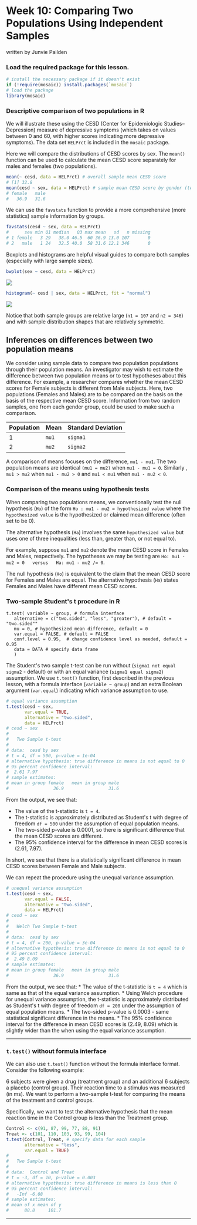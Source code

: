 Week 10: Comparing Two Populations Using Independent Samples
================
written by Junvie Pailden

### Load the required package for this lesson.

``` r
# install the necessary package if it doesn't exist
if (!require(mosaic)) install.packages(`mosaic`)
# load the package
library(mosaic)
```

### Descriptive comparison of two populations in R

We will illustrate these using the CESD (Center for Epidemiologic Studies–Depression) measure of depressive symptoms (which takes on values between 0 and 60, with higher scores indicating more depressive symptoms). The data set `HELPrct` is included in the `mosaic` package.

Here we will compare the distributions of CESD scores by sex. The `mean()` function can be used to calculate the mean CESD score separately for males and females (two populations).

``` r
mean(~ cesd, data = HELPrct) # overall sample mean CESD score
# [1] 32.8
mean(cesd ~ sex, data = HELPrct) # sample mean CESD score by gender (two populations)
# female   male 
#   36.9   31.6
```

We can use the `favstats` function to provide a more comprehensive (more statistics) sample information by groups.

``` r
favstats(cesd ~ sex, data = HELPrct)
#      sex min Q1 median   Q3 max mean   sd   n missing
# 1 female   3 29   38.0 46.5  60 36.9 13.0 107       0
# 2   male   1 24   32.5 40.0  58 31.6 12.1 346       0
```

Boxplots and histograms are helpful visual guides to compare both samples (especially with large sample sizes).

``` r
bwplot(sex ~ cesd, data = HELPrct)
```

<img src="figures/03-wk10-1.png" style="display: block; margin: auto;" />

``` r
histogram(~ cesd | sex, data = HELPrct, fit = "normal")
```

<img src="figures/03-wk10-2.png" style="display: block; margin: auto;" />

Notice that both sample groups are relative large (`n1 = 107` and `n2 = 346`) and with sample distribution shapes that are relatively symmetric.

Inferences on differences between two population means
------------------------------------------------------

We consider using sample data to compare two population populations through their population means. An investigator may wish to estimate the difference between two population means or to test hypotheses about this difference. For example, a researcher compares whether the mean CESD scores for Female subjects is different from Male subjects. Here, two populations (Females and Males) are to be compared on the basis on the basis of the respective mean CESD score. Information from two random samples, one from each gender group, could be used to make such a comparison.

| Population | Mean  | Standard Deviation |
|------------|-------|--------------------|
| 1          | `mu1` | `sigma1`           |
| 2          | `mu2` | `sigma2`           |

A comparison of means focuses on the difference, `mu1 - mu1`. The two population means are identical `(mu1 = mu2)` when `mu1 - mu1 = 0`. Similarly , `mu1 > mu2` when `mu1 - mu2 > 0` and `mu1 < mu1` when `mu1 - mu2 < 0`.

### Comparison of the means using hypothesis tests

When comparing two populations means, we conventionally test the null hypothesis (`Ho`) of the form
`Ho : mu1 - mu2 = hypothesized value`
where the `hypothesized value` is the hypothesized or claimed mean difference (often set to be 0).

The alternative hypothesis (`Ha`) involves the same `hypothesized value` but uses one of three inequalities (less than, greater than, or not equal to).

For example, suppose `mu1` and `mu2` denote the mean CESD score in Females and Males, respectively. The hypotheses we may be testing are
`Ho: mu1 - mu2 = 0   versus   Ha: mu1 - mu2 /= 0`.

The null hypothesis (`Ho`) is equivalent to the claim that the mean CESD score for Females and Males are equal. The alternative hypothesis (`Ha`) states Females and Males have different mean CESD scores.

### Two-sample Student's t procedure in R

    t.test( variable ~ group, # formula interface
       alternative = c("two.sided", "less", "greater"), # default = "two.sided""
       mu = 0, # hypothesized mean difference, default = 0
       var.equal = FALSE, # default = FALSE
       conf.level = 0.95,  # change confidence level as needed, default = 0.95
       data = DATA # specify data frame
       )

The Student's two sample t-test can be run without (`sigma1 not equal sigma2` - default) or with an equal variance (`sigma1 equal sigma2`) assumption. We use `t.test()` function, first described in the previous lesson, with a formula interface (`variable ~ group`) and an extra Boolean argument (`var.equal`) indicating which variance assumption to use.

``` r
# equal variance assumption
t.test(cesd ~ sex,  
       var.equal = TRUE, 
       alternative = "two.sided",
       data = HELPrct)
# cesd ~ sex
# 
#   Two Sample t-test
# 
# data:  cesd by sex
# t = 4, df = 500, p-value = 1e-04
# alternative hypothesis: true difference in means is not equal to 0
# 95 percent confidence interval:
#  2.61 7.97
# sample estimates:
# mean in group female   mean in group male 
#                 36.9                 31.6
```

From the output, we see that:

-   The value of the t-statistic is `t = 4`.
-   The t-statistic is approximately distributed as Student's t with degree of freedom `df = 500` under the assumption of equal population means.
-   The two-sided p-value is 0.0001, so there is significant difference that the mean CESD scores are different.
-   The 95% confidence interval for the difference in mean CESD scores is (2.61, 7.97).

In short, we see that there is a statistically significant difference in mean CESD scores between Female and Male subjects.

We can repeat the procedure using the unequal variance assumption.

``` r
# unequal variance assumption
t.test(cesd ~ sex, 
       var.equal = FALSE, 
       alternative = "two.sided",
       data = HELPrct)
# cesd ~ sex
# 
#   Welch Two Sample t-test
# 
# data:  cesd by sex
# t = 4, df = 200, p-value = 3e-04
# alternative hypothesis: true difference in means is not equal to 0
# 95 percent confidence interval:
#  2.49 8.09
# sample estimates:
# mean in group female   mean in group male 
#                 36.9                 31.6
```

From the output, we see that: \* The value of the t-statistic is `t = 4` which is same as that of the equal variance assumption. \* Using Welch procedure for unequal variance assumption, the t-statistic is approximately distributed as Student's t with degree of freedom `df = 200` under the assumption of equal population means. \* The two-sided p-value is 0.0003 - same statistical significant difference in the means. \* The 95% confidence interval for the difference in mean CESD scores is (2.49, 8.09) which is slightly wider than the when using the equal variance assumption.

------------------------------------------------------------------------

### `t.test()` without formula interface

We can also use `t.test()` function without the formula interface format. Consider the following example:

6 subjects were given a drug (treatment group) and an additional 6 subjects a placebo (control group). Their reaction time to a stimulus was measured (in ms). We want to perform a two-sample t-test for comparing the means of the treatment and control groups.

Specifically, we want to test the alternative hypothesis that the mean reaction time in the Control group is less than the Treatment group.

``` r
Control <- c(91, 87, 99, 77, 88, 91)
Treat <- c(101, 110, 103, 93, 99, 104)
t.test(Control, Treat, # specify data for each sample
       alternative = "less", 
       var.equal = TRUE)
# 
#   Two Sample t-test
# 
# data:  Control and Treat
# t = -3, df = 10, p-value = 0.003
# alternative hypothesis: true difference in means is less than 0
# 95 percent confidence interval:
#   -Inf -6.08
# sample estimates:
# mean of x mean of y 
#      88.8     101.7
```

------------------------------------------------------------------------
